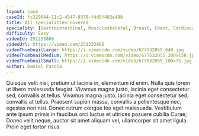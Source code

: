 ```yaml
---
layout: case
caseId: fc329644-11c2-4547-9378-f4d5f483e490
title: All specialities covered
speciality: [Gastrointestinal, Musculoskeletal, Breast, Chest, Cardiovascular, Paediatric, Neuro, Head & Neck, Genitourinary, Exam Tips]
difficulty: Easy
videoId: 251233866
videoUrl: https://vimeo.com/251233866
videoThumbnailLarge: https://i.vimeocdn.com/video/677532055_640.jpg
videoThumbnailMedium: https://i.vimeocdn.com/video/677532055_200x150.jpg
videoThumbnailSmall: https://i.vimeocdn.com/video/677532055_100x75.jpg
author: Daniel Fascia
---
```


<p>Quisque velit nisi, pretium ut lacinia in, elementum id enim. Nulla quis lorem ut libero malesuada feugiat. Vivamus magna justo, lacinia eget consectetur sed, convallis at tellus. Vivamus magna justo, lacinia eget consectetur sed, convallis at tellus. Praesent sapien massa, convallis a pellentesque nec, egestas non nisi. Donec rutrum congue leo eget malesuada. Vestibulum ante ipsum primis in faucibus orci luctus et ultrices posuere cubilia Curae; Donec velit neque, auctor sit amet aliquam vel, ullamcorper sit amet ligula. Proin eget tortor risus.<br></p>